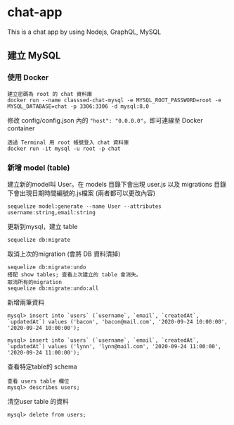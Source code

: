 # chat-app
This is a chat app by using Nodejs, GraphQL, MySQL

## 建立 MySQL

### 使用 Docker

```
建立密碼為 root 的 chat 資料庫
docker run --name classsed-chat-mysql -e MYSQL_ROOT_PASSWORD=root -e MYSQL_DATABASE=chat -p 3306:3306 -d mysql:8.0
```

修改 config/config.json 內的 `"host": "0.0.0.0"`，即可連線至 Docker container

```
透過 Terminal 用 root 帳號登入 chat 資料庫
docker run -it mysql -u root -p chat
```

### 新增 model (table)
建立新的model叫 User。在 models 目錄下會出現 user.js 以及 migrations 目錄下會出現日期時間編號的.js檔案 (兩者都可以更改內容)
```
sequelize model:generate --name User --attributes username:string,email:string
```
更新到mysql，建立 table
```
sequelize db:migrate
```
取消上次的migration (會將 DB 資料清掉)
```
sequelize db:migrate:undo
搭配 show tables; 查看上次建立的 table 會消失。
取消所有的migration
sequelize db:migrate:undo:all
```

新增兩筆資料
```
mysql> insert into `users` (`username`, `email`, `createdAt`, `updatedAt`) values ('bacon', 'bacon@mail.com', '2020-09-24 10:00:00', '2020-09-24 10:00:00');

mysql> insert into `users` (`username`, `email`, `createdAt`, `updatedAt`) values ('lynn', 'lynn@mail.com', '2020-09-24 11:00:00', '2020-09-24 11:00:00');
```
查看特定table的 schema
```
查看 users table 欄位
mysql> describes users;
```
清空user table 的資料
```
mysql> delete from users;
```